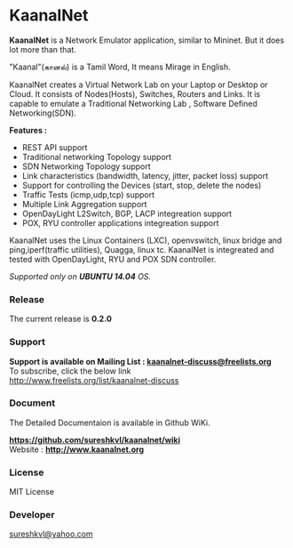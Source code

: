 # KaanalNet

**KaanalNet**  is a Network Emulator application, similar to Mininet. But it does lot more than that. 

"Kaanal"(கானல்) is a Tamil Word, It means Mirage in English.

KaanalNet creates a Virtual Network Lab on your Laptop or Desktop or Cloud. It consists of  Nodes(Hosts), Switches, Routers and Links. It is capable to emulate a Traditional Networking Lab , Software Defined Networking(SDN).

**Features :**
*   REST API support
*   Traditional networking Topology support
*   SDN Networking Topology support
*   Link characteristics (bandwidth, latency, jitter, packet loss) support
*   Support for controlling the Devices (start, stop, delete the nodes)
*   Traffic Tests (icmp,udp,tcp) support
*   Multiple Link Aggregation support
*   OpenDayLight L2Switch, BGP, LACP integreation support
*   POX, RYU controller applications integreation support

KaanalNet uses the Linux Containers (LXC), openvswitch, linux bridge and ping,iperf(traffic utilities), Quagga, linux tc.
KaanalNet is integreated and tested with  OpenDayLight, RYU and POX SDN controller.

*Supported only on **UBUNTU 14.04** OS.*     

### Release

The current release is **0.2.0**

### Support 

**Support is available on Mailing List : kaanalnet-discuss@freelists.org**    
To subscribe, click the below link              
http://www.freelists.org/list/kaanalnet-discuss


### Document      
The Detailed Documentaion is available in Github WiKi.        

**https://github.com/sureshkvl/kaanalnet/wiki**  
Website : **http://www.kaanalnet.org**


### License
MIT License

### Developer
sureshkvl@yahoo.com